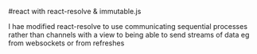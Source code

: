 #react with react-resolve & immutable.js

I hae modified react-resolve to use communicating sequential processes rather than channels with a view to being able to send streams of data eg from websockets or from refreshes